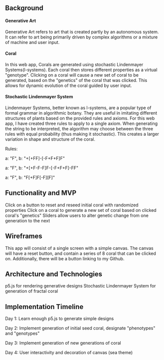 ## Background
#### Generative Art
Generative Art refers to art that is created partly by an autonomous system. It can refer to art being primarily driven by complex algorithms or a mixture of machine and user input.

#### Coral
In this web app, Corals are generated using stochastic Lindenmayer Systems(l-systems). Each coral then stores different properties as a virtual "genotype". Clicking on a coral will cause a new set of coral to be generated, based on the "genetics" of the coral that was clicked. This allows for dynamic evolution of the coral guided by user input.

#### Stochastic Lindenmayer System
Lindenmayer Systems, better known as l-systems, are a popular type of formal grammar in algorithmic botany. They are useful in imitating different structures of plants based on the provided rules and axioms. For this web app, I have created three rules to apply to a single axiom. When generating the string to be interpreted, the algorithm may choose between the three rules with equal probability (thus making it stochastic). This creates a larger variation in shape and structure of the coral.

Rules:

a: "F",
b: "+[+FF]-[-F+F+F]F"

a: "F",
b: "+[+F-F-F]F-[-F+F+F]-FF"

a: "F",
b: "F[+F]F[-F][F]"

## Functionality and MVP
Click on a button to reset and reseed initial coral with randomized properties
Click on a coral to generate a new set of coral based on clicked coral's "genetics"
Sliders allow users to alter genetic change from one generation to the next

## Wireframes
This app will consist of a single screen with a simple canvas. The canvas will have a reset button, and contain a series of 8 coral that can be clicked on. Additionally, there will be a button linking to my Github.

## Architecture and Technologies
p5.js for rendering generative designs
Stochastic Lindenmayer System for generation of fractal coral

## Implementation Timeline
Day 1:
Learn enough p5.js to generate simple designs

Day 2:
Implement generation of initial seed coral, designate "phenotypes" and "genotypes"

Day 3:
Implement generation of new generations of coral

Day 4:
User interactivity and decoration of canvas (sea theme)
